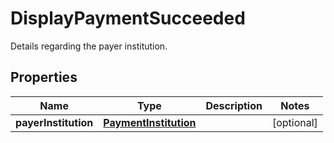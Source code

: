 

# DisplayPaymentSucceeded

Details regarding the payer institution.

## Properties

| Name | Type | Description | Notes |
|------------ | ------------- | ------------- | -------------|
|**payerInstitution** | [**PaymentInstitution**](PaymentInstitution.md) |  |  [optional] |



